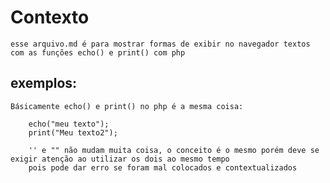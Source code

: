 # Contexto
    esse arquivo.md é para mostrar formas de exibir no navegador textos com as funções echo() e print() com php

## exemplos:
    
    Básicamente echo() e print() no php é a mesma coisa:

        echo("meu texto");
        print("Meu texto2");
    
        '' e "" não mudam muita coisa, o conceito é o mesmo porém deve se exigir atenção ao utilizar os dois ao mesmo tempo
        pois pode dar erro se foram mal colocados e contextualizados
